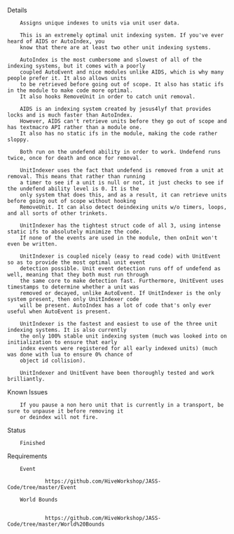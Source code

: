 Details

        Assigns unique indexes to units via unit user data.

        This is an extremely optimal unit indexing system. If you've ever heard of AIDS or AutoIndex, you
        know that there are at least two other unit indexing systems.

        AutoIndex is the most cumbersome and slowest of all of the indexing systems, but it comes with a poorly
        coupled AutoEvent and nice modules unlike AIDS, which is why many people prefer it. It also allows units
        to be retrieved before going out of scope. It also has static ifs in the module to make code more optimal.
        It also hooks RemoveUnit in order to catch unit removal.

        AIDS is an indexing system created by jesus4lyf that provides locks and is much faster than AutoIndex.
        However, AIDS can't retrieve units before they go out of scope and has textmacro API rather than a module one.
        It also has no static ifs in the module, making the code rather sloppy.

        Both run on the undefend ability in order to work. Undefend runs twice, once for death and once for removal.

        UnitIndexer uses the fact that undefend is removed from a unit at removal. This means that rather than running
        a timer to see if a unit is null or not, it just checks to see if the undefend ability level is 0. It is the
        only system that does this, and as a result, it can retrieve units before going out of scope without hooking
        RemoveUnit. It can also detect deindexing units w/o timers, loops, and all sorts of other trinkets.

        UnitIndexer has the tightest struct code of all 3, using intense static ifs to absolutely minimize the code.
        If none of the events are used in the module, then onInit won't even be written.

        UnitIndexer is coupled nicely (easy to read code) with UnitEvent so as to provide the most optimal unit event
        detection possible. Unit event detection runs off of undefend as well, meaning that they both must run through
        the same core to make detection fast. Furthermore, UnitEvent uses timestamps to determine whether a unit was
        removed or decayed, unlike AutoEvent. If UnitIndexer is the only system present, then only UnitIndexer code
        will be present. AutoIndex has a lot of code that's only ever useful when AutoEvent is present.

        UnitIndexer is the fastest and easiest to use of the three unit indexing systems. It is also currently
        the only 100% stable unit indexing system (much was looked into on initialization to ensure that early
        index events were registered for all early indexed units) (much was done with lua to ensure 0% chance of
        object id collision).

        UnitIndexer and UnitEvent have been thoroughly tested and work brilliantly.
        
Known Issues

        If you pause a non hero unit that is currently in a transport, be sure to unpause it before removing it
        or deindex will not fire.

Status

        Finished

Requirements

        Event
                
                https://github.com/HiveWorkshop/JASS-Code/tree/master/Event
                
        World Bounds
                
                
                https://github.com/HiveWorkshop/JASS-Code/tree/master/World%20Bounds